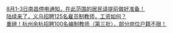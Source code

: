   
[8月1-3日南昌停电通知，在此范围的居民请提前做好准备！](http://www.dianyue.me/archives/863/dnm99iagdwnyf2z9/)  
[陆续来了，义乌招聘125名雇员制教师，工资如何？](http://www.dianyue.me/archives/454/4zjfrgr5c7dsaqmo/)  
[重磅！杭州余杭招聘100名编制教师（第三批），部分岗位户籍不限！](http://www.dianyue.me/archives/371/lli967qbofajq2qi/)